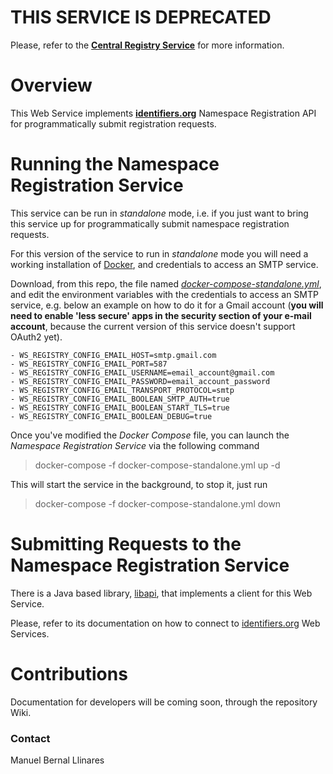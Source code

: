 # THIS SERVICE IS DEPRECATED
Please, refer to the [__Central Registry Service__](https://github.com/identifiers-org/cloud-hq-ws-registry) for more information.

# Overview
This Web Service implements [__identifiers.org__](http://identifiers.org) Namespace Registration API for programmatically submit registration requests.


# Running the Namespace Registration Service
This service can be run in _standalone_ mode, i.e. if you just want to bring this service up for programmatically submit namespace registration requests.

For this version of the service to run in _standalone_ mode you will need a working installation of [Docker](http://docker.com), and credentials to access an SMTP service.

Download, from this repo, the file named [_docker-compose-standalone.yml_](https://raw.githubusercontent.com/identifiers-org/cloud-ws-register/master/docker-compose-standalone.yml), and edit the environment variables with the credentials to access an SMTP service, e.g. below an example on how to do it for a Gmail account (**you will need to enable 'less secure' apps in the security section of your e-mail account**, because the current version of this service doesn't support OAuth2 yet).

```vim
- WS_REGISTRY_CONFIG_EMAIL_HOST=smtp.gmail.com
- WS_REGISTRY_CONFIG_EMAIL_PORT=587
- WS_REGISTRY_CONFIG_EMAIL_USERNAME=email_account@gmail.com
- WS_REGISTRY_CONFIG_EMAIL_PASSWORD=email_account_password
- WS_REGISTRY_CONFIG_EMAIL_TRANSPORT_PROTOCOL=smtp
- WS_REGISTRY_CONFIG_EMAIL_BOOLEAN_SMTP_AUTH=true
- WS_REGISTRY_CONFIG_EMAIL_BOOLEAN_START_TLS=true
- WS_REGISTRY_CONFIG_EMAIL_BOOLEAN_DEBUG=true
```

Once you've modified the _Docker Compose_ file, you can launch the _Namespace Registration Service_ via the following command

> docker-compose -f docker-compose-standalone.yml up -d

This will start the service in the background, to stop it, just run

> docker-compose -f docker-compose-standalone.yml down


# Submitting Requests to the Namespace Registration Service
There is a Java based library, [libapi](https://github.com/identifiers-org/cloud-libapi), that implements a client for this Web
Service.

Please, refer to its documentation on how to connect to [identifiers.org](https://identifiers.org) Web Services.


# Contributions
Documentation for developers will be coming soon, through the repository Wiki.


### Contact
Manuel Bernal Llinares
